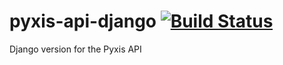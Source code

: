 # pyxis-api-django [![Build Status](https://snap-ci.com/dhiana/pyxis-api-django/branch/master/build_image)](https://snap-ci.com/dhiana/pyxis-api-django/branch/master)
Django version for the Pyxis API
